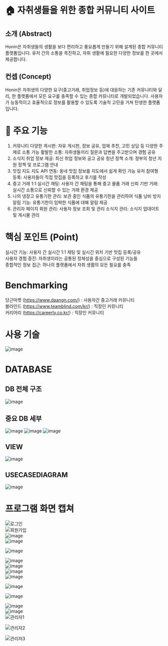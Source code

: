 # 🏠 자취생들을 위한 종합 커뮤니티 사이트

## 소개 (Abstract)
Honin은 자취생들의 생활을 보다 편리하고 풍요롭게 만들기 위해 설계된 종합 커뮤니티 플랫폼입니다. 유저 간의 소통을 촉진하고, 자취 생활에 필요한 다양한 정보를 한 곳에서 제공합니다.

## 컨셉 (Concept)
Honin은 자취생의 다양한 요구(중고거래, 취업정보 등)에 대응하는 기존 커뮤니티와 달리, 한 플랫폼에서 모든 요구를 충족할 수 있는 종합 커뮤니티로 개발되었습니다. 사용자가 능동적이고 효율적으로 정보를 활용할 수 있도록 기술적 고민을 거쳐 탄생한 플랫폼입니다.

# 📌 주요 기능
1. 커뮤니티
다양한 게시판: 자유 게시판, 정보 공유, 업체 추천, 고민 상담 등 다양한 주제로 소통 가능
활발한 소통: 자취생들끼리 질문과 답변을 주고받으며 경험 공유
2. 소식지
취업 정보 제공: 최신 취업 정보와 공고 공유
청년 정책 소개: 정부의 청년 지원 정책 및 프로그램 안내
3. 맛집 지도
지도 API 연동: 동네 맛집 정보를 지도에서 쉽게 확인 가능
유저 참여형 등록: 사용자들이 직접 맛집을 등록하고 후기를 작성
4. 중고 거래
1:1 실시간 채팅: 사용자 간 채팅을 통해 중고 물품 거래
신뢰 기반 거래: 실시간 소통으로 신뢰할 수 있는 거래 환경 제공
5. 나의 냉장고
유통기한 관리: 보관 중인 식품의 유통기한을 관리하여 식품 낭비 방지
알림 기능: 유통기한이 임박한 식품에 대해 알림 제공
6. 관리자 페이지
회원 관리: 사용자 정보 조회 및 관리
소식지 관리: 소식지 업데이트 및 게시물 관리

# 핵심 포인트 (Point)
실시간 기능: 사용자 간 실시간 1:1 채팅 및 실시간 위치 기반 맛집 등록/공유<br />
사용자 경험 증진: 자취생이라는 공통된 정체성을 중심으로 구성된 기능들<br />
종합적인 정보 접근: 하나의 플랫폼에서 자취 생활의 모든 필요를 충족

# Benchmarking
당근마켓 (https://www.daangn.com/) : 사용자간 중고거래 커뮤니티<br />
블라인드 (https://www.teamblind.com/kr/) : 직장인 커뮤니티<br />
커리어리 (https://careerly.co.kr/) : 직장인 커뮤니티

# 사용 기술
![image](https://github.com/user-attachments/assets/85f2dfc2-f63d-4b5d-87af-a1faab1c946d)

# DATABASE
## DB 전체 구조
![image](https://github.com/user-attachments/assets/9c8e5e49-4978-49a2-bef7-fdfa187c43ff)

## 중요 DB 세부
![image](https://github.com/user-attachments/assets/33d438aa-ab6b-433b-9af8-400dd9d192d4)
![image](https://github.com/user-attachments/assets/5f1b8276-e646-48fb-9df1-8f993d81a821)
![image](https://github.com/user-attachments/assets/7a105eb9-6a00-450d-9f9e-ca6f66a106e2)

## VIEW
![image](https://github.com/user-attachments/assets/44c1f6c2-ed19-416d-984c-0aa4d0dafffe)

## USECASEDIAGRAM
![image](https://github.com/user-attachments/assets/e648c2aa-c8ec-4c33-b5c7-c84b2f342de3)

# 프로그램 화면 캡쳐
![로그인](https://github.com/user-attachments/assets/55b8e03a-9a69-4a07-bdb1-2acc7d9d97d6)
<br />
![회원가입](https://github.com/user-attachments/assets/1281e8e1-1a7f-4261-8a02-be35b276fc75)
<br />
![image](https://github.com/user-attachments/assets/5b2825d6-76f7-413e-8113-be5379596b5c)
<br />
![image](https://github.com/user-attachments/assets/0634ef47-c25b-44d9-bc24-9f0698308fdd)

![image](https://github.com/user-attachments/assets/0df69d2c-9254-4ca1-9fc2-fa1a4fad5709)

![image](https://github.com/user-attachments/assets/ca779f8e-4246-4b18-bd61-bb7a114f93ed)
<br />
![image](https://github.com/user-attachments/assets/832929f8-5859-46a6-950b-a228602dff87)
<br />
![image](https://github.com/user-attachments/assets/e2b251ad-ab23-440b-b7bf-ef91b08b9251)
<br />
![image](https://github.com/user-attachments/assets/6ca90c95-b939-4a75-8b50-e2af47f35a70)

![image](https://github.com/user-attachments/assets/ac4626a3-66af-4fc4-b446-9849b41753ab)

![image](https://github.com/user-attachments/assets/423e7a8b-a0f9-4bc6-8958-43bb772e4b91)

![image](https://github.com/user-attachments/assets/08e9baf2-68e7-45b6-86ae-3c35bdfaf62f)
<br />
![image](https://github.com/user-attachments/assets/f4de88e3-df15-4871-9252-3064ea19a90d)
<br />
![관리자1](https://github.com/user-attachments/assets/ff0125d2-c9a8-46a9-94ef-9cbc62a1691d)

![관리자2](https://github.com/user-attachments/assets/a686c75a-a68f-4c8a-9a3f-0960965809bd)

![관리자3](https://github.com/user-attachments/assets/119251ed-80f3-4091-96b3-fc323c77edef)

















